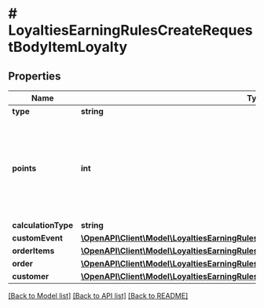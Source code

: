 # # LoyaltiesEarningRulesCreateRequestBodyItemLoyalty

## Properties

Name | Type | Description | Notes
------------ | ------------- | ------------- | -------------
**type** | **string** |  | [optional]
**points** | **int** | Defines how the points will be added to the loyalty card. FIXED adds a fixed number of points. | [optional]
**calculationType** | **string** |  | [optional]
**customEvent** | [**\OpenAPI\Client\Model\LoyaltiesEarningRulesCreateRequestBodyItemLoyaltyCustomEvent**](LoyaltiesEarningRulesCreateRequestBodyItemLoyaltyCustomEvent.md) |  | [optional]
**orderItems** | [**\OpenAPI\Client\Model\LoyaltiesEarningRulesCreateRequestBodyItemLoyaltyOrderItems**](LoyaltiesEarningRulesCreateRequestBodyItemLoyaltyOrderItems.md) |  | [optional]
**order** | [**\OpenAPI\Client\Model\LoyaltiesEarningRulesCreateRequestBodyItemLoyaltyOrder**](LoyaltiesEarningRulesCreateRequestBodyItemLoyaltyOrder.md) |  | [optional]
**customer** | [**\OpenAPI\Client\Model\LoyaltiesEarningRulesCreateRequestBodyItemLoyaltyCustomer**](LoyaltiesEarningRulesCreateRequestBodyItemLoyaltyCustomer.md) |  | [optional]

[[Back to Model list]](../../README.md#models) [[Back to API list]](../../README.md#endpoints) [[Back to README]](../../README.md)
